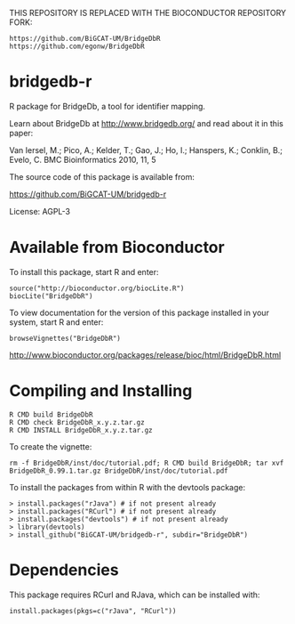 
THIS REPOSITORY IS REPLACED WITH THE BIOCONDUCTOR REPOSITORY FORK:

    https://github.com/BiGCAT-UM/BridgeDbR
    https://github.com/egonw/BridgeDbR

bridgedb-r
==========

R package for BridgeDb, a tool for identifier mapping.

Learn about BridgeDb at http://www.bridgedb.org/ and read about it in this paper:

Van Iersel, M.;  Pico, A.;  Kelder, T.;  Gao, J.;  Ho, I.;   Hanspers, K.;  Conklin, B.;  Evelo, C. BMC Bioinformatics 2010, 11, 5

The source code of this package is available from:

https://github.com/BiGCAT-UM/bridgedb-r

License: AGPL-3

Available from Bioconductor
===========================
To install this package, start R and enter:

    source("http://bioconductor.org/biocLite.R")
    biocLite("BridgeDbR")

To view documentation for the version of this package installed in your system, start R and enter:

    browseVignettes("BridgeDbR")

http://www.bioconductor.org/packages/release/bioc/html/BridgeDbR.html
 
Compiling and Installing
========================

    R CMD build BridgeDbR
    R CMD check BridgeDbR_x.y.z.tar.gz
    R CMD INSTALL BridgeDbR_x.y.z.tar.gz

To create the vignette:

    rm -f BridgeDbR/inst/doc/tutorial.pdf; R CMD build BridgeDbR; tar xvf BridgeDbR_0.99.1.tar.gz BridgeDbR/inst/doc/tutorial.pdf

To install the packages from within R with the devtools package:

    > install.packages("rJava") # if not present already
    > install.packages("RCurl") # if not present already
    > install.packages("devtools") # if not present already
    > library(devtools)
    > install_github("BiGCAT-UM/bridgedb-r", subdir="BridgeDbR")

Dependencies
============

This package requires RCurl and RJava, which can be installed with:

    install.packages(pkgs=c("rJava", "RCurl"))


